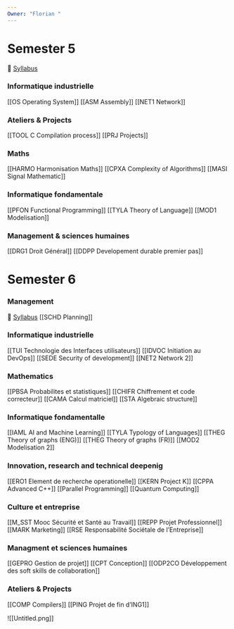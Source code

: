 ```yaml
---
Owner: "Florian "
---
```

# Semester 5
📄 [Syllabus](https://epitafr.sharepoint.com/sites/EPITAscolarites/SiteAssets/Forms/AllItems.aspx?id=%2Fsites%2FEPITAscolarites%2FSiteAssets%2FSitePages%2FPromo%2D2026%2FSyllabus%2DS5%2Epdf&parent=%2Fsites%2FEPITAscolarites%2FSiteAssets%2FSitePages%2FPromo%2D2026)
### Informatique industrielle
[[OS Operating System]]
[[ASM Assembly]]
[[NET1 Network]]
### Ateliers & Projects
[[TOOL C Compilation process]]
[[PRJ Projects]]
### Maths
[[HARMO Harmonisation Maths]]
[[CPXA Complexity of Algorithms]]
[[MASI Signal Mathematic]]
  
### Informatique fondamentale
[[PFON Functional Programming]]
[[TYLA Theory of Language]]
[[MOD1 Modelisation]]
### Management & sciences humaines
[[DRG1 Droit Général]]
[[DDPP Developement durable premier pas]]
# Semester 6
### Management
📄 [Syllabus](https://epitafr.sharepoint.com/:b:/r/sites/EPITAscolarites/SiteAssets/SitePages/Promo-2026/2026_Syllabus-S6.pdf?csf=1&web=1&e=z0jNNZ)
[[SCHD Planning]]
### Informatique industrielle
[[TUI Technologie des Interfaces utilisateurs]]
[[IDVOC Initiation au DevOps]]
[[SEDE Security of development]]
[[NET2 Network 2]]
### Mathematics
[[PBSA Probabilites et statistiques]]
[[CHIFR Chiffrement et code correcteur]]
[[CAMA Calcul matriciel]]
[[STA Algebraic structure]]
### Informatique fondamentalle
[[IAML AI and Machine Learning]]
[[TYLA Typology of Languages]]
[[THEG Theory of graphs (ENG)]]
[[THEG Theory of graphs (FR)]]
[[MOD2 Modelisation 2]]
### Innovation, research and technical deepenig
[[ERO1 Element de recherche operationelle]]
[[KERN Project K]]
[[CPPA Advanced C++]]
[[Parallel Programming]]
[[Quantum Computing]]
### Culture et entreprise
[[M_SST Mooc Sécurité et Santé au Travail]]
[[REPP Projet Professionnel]]
[[MARK Marketing]]
[[RSE Responsabilité Sociétale de l’Entreprise]]
### Managment et sciences humaines
[[GEPRO Gestion de projet]]
[[CPT Conception]]
[[ODP2CO Développement des soft skills de collaboration]]
### Ateliers & Projects
[[COMP Compilers]]
[[PING Projet de fin d’ING1]]
  
![[Untitled.png]]